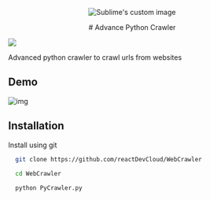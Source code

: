 
<p align="center">
  <img src="https://github.com/reactDevCloud/WebCrawler/blob/master/Group%202.svg" alt="Sublime's custom image"/>
</p>

<p align="center">
  # Advance Python Crawler
</p>

![](https://img.shields.io/badge/-in--progress-green)

Advanced python crawler to crawl urls from websites

## Demo

![img](https://i.ibb.co/r3dnDZm/Screenshot-2023-04-07-002953.png)


## Installation

Install using git

```bash
  git clone https://github.com/reactDevCloud/WebCrawler

  cd WebCrawler
  
  python PyCrawler.py
```
